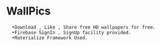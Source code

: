 # WallPics

      •Download , Like , Share free HD wallpapers for free.
      •Firebase SignIn , SignUp facility provided.
      •Materialize Framework Used.     
